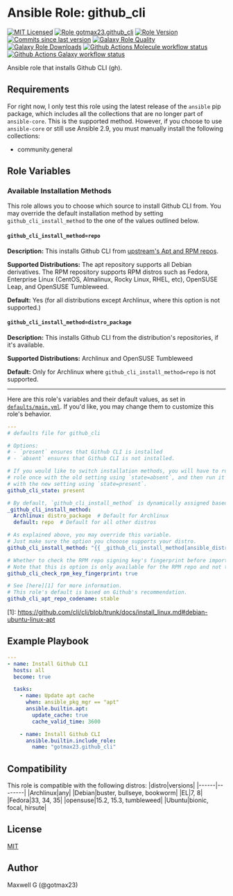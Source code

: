 # Ansible Role: github_cli
[![MIT Licensed][badge-license]][link-license]
[![Role gotmax23.github_cli][badge-role]][link-galaxy]
[![Role Version][badge-version]][link-version]
[![Commits since last version][badge-commits-since]][link-version]
[![Galaxy Role Quality][badge-quality]][link-galaxy]
[![Galaxy Role Downloads][badge-downloads]][link-galaxy]
[![Github Actions Molecule workflow status][badge-molecule-workflow]][link-molecule-workflow]
[![Github Actions Galaxy workflow status][badge-galaxy-workflow]][link-galaxy-workflow]

Ansible role that installs Github CLI (gh).

## Requirements

For right now, I only test this role using the latest release of the `ansible` pip package, which includes all the collections that are no longer part of `ansible-core`. This is the supported method. However, if you choose to use `ansible-core` or still use Ansible 2.9, you must manually install the following collections:
- community.general

## Role Variables

### Available Installation Methods

This role allows you to choose which source to install Github CLI from. You may override the default installation method by setting `github_cli_install_method` to the one of the values outlined below.

#### `github_cli_install_method=repo`

**Description:** This installs Github CLI from [upstream's Apt and RPM repos](https://github.com/cli/cli/blob/trunk/docs/install_linux.md#official-sources).

**Supported Distributions:** The apt repository supports all Debian derivatives. The RPM repository supports RPM distros such as Fedora, Enterprise Linux (CentOS, Almalinux, Rocky Linux, RHEL, etc), OpenSUSE Leap, and OpenSUSE Tumbleweed.

**Default:** Yes (for all distributions except Archlinux, where this option is not supported.)

#### `github_cli_install_method=distro_package`

**Description:** This installs Github CLI from the distribution's repositories, if it's available.

**Supported Distributions:** Archlinux and OpenSUSE Tumbleweed

**Default:** Only for Archlinux where `github_cli_install_method=repo` is not supported.

----

Here are this role's variables and their default values, as set in [`defaults/main.yml`][link-defaults]. If you'd like, you may change them to customize this role's behavior.

``` yaml
---
# defaults file for github_cli

# Options:
# - `present` ensures that Github CLI is installed
# - `absent` ensures that Github CLI is not installed.

# If you would like to switch installation methods, you will have to run this
# role once with the old setting using `state=absent`, and then run it again
# with the new setting using `state=present`.
github_cli_state: present

# By default, `github_cli_install_method` is dynamically assigned based on your distribution.
_github_cli_install_method:
  Archlinux: distro_package  # Default for Archlinux
  default: repo  # Default for all other distros

# As explained above, you may override this variable.
# Just make sure the option you chooose supports your distro.
github_cli_install_method: "{{ _github_cli_install_method[ansible_distribution] | default(_github_cli_install_method['default']) }}"

# Whether to check the RPM repo signing key's fingerprint before importing it.
# Note that this is option is only available for the RPM repo and not the apt one.
github_cli_check_rpm_key_fingerprint: true

# See [here][1] for more information.
# This role's default is based on Github's recommendation.
github_cli_apt_repo_codename: stable

```

\[1]: https://github.com/cli/cli/blob/trunk/docs/install_linux.md#debian-ubuntu-linux-apt


## Example Playbook
``` yaml
---
- name: Install Github CLI
  hosts: all
  become: true

  tasks:
    - name: Update apt cache
      when: ansible_pkg_mgr == "apt"
      ansible.builtin.apt:
        update_cache: true
        cache_valid_time: 3600

    - name: Install Github CLI
      ansible.builtin.include_role:
        name: "gotmax23.github_cli"

```

## Compatibility
This role is compatible with the following distros:
|distro|versions|
|------|--------|
|Archlinux|any|
|Debian|buster, bullseye, bookworm|
|EL|7, 8|
|Fedora|33, 34, 35|
|opensuse|15.2, 15.3, tumbleweed|
|Ubuntu|bionic, focal, hirsute|

## License
[MIT][link-license]

## Author
Maxwell G (@gotmax23)

[badge-license]: https://img.shields.io/github/license/gotmax23/ansible-role-github_cli.svg
[link-license]: https://github.com/gotmax23/ansible-role-github_cli/blob/main/LICENSE
[badge-role]: https://img.shields.io/ansible/role/55882.svg
[link-galaxy]: https://galaxy.ansible.com/gotmax23/github_cli
[badge-version]: https://img.shields.io/github/release/gotmax23/ansible-role-github_cli.svg
[link-version]: https://github.com/gotmax23/ansible-role-github_cli/releases/latest
[badge-commits-since]: https://img.shields.io/github/commits-since/gotmax23/ansible-role-github_cli/latest.svg
[badge-quality]: https://img.shields.io/ansible/quality/55882.svg
[badge-downloads]: https://img.shields.io/ansible/role/d/55882.svg
[badge-molecule-workflow]: https://github.com/gotmax23/ansible-role-github_cli/actions/workflows/molecule.yml/badge.svg?branch=main
[link-molecule-workflow]: https://github.com/gotmax23/ansible-role-github_cli/actions/workflows/molecule.yml
[badge-galaxy-workflow]: https://github.com/gotmax23/ansible-role-github_cli/actions/workflows/galaxy.yml/badge.svg
[link-galaxy-workflow]: https://github.com/gotmax23/ansible-role-github_cli/actions/workflows/galaxy.yml
[link-defaults]: https://github.com/gotmax23/ansible-role-github_cli/blob/main/defaults/main.yml
